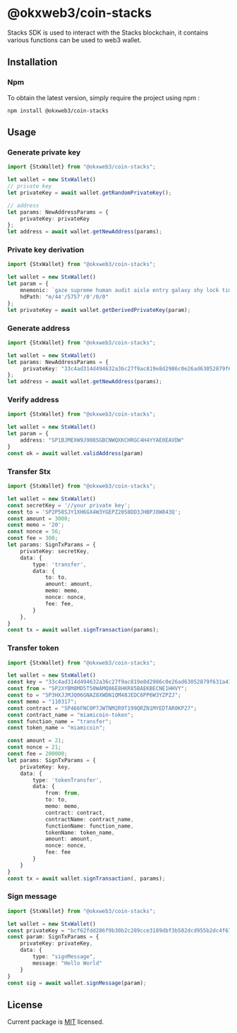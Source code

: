 # @okxweb3/coin-stacks
Stacks SDK is used to interact with the Stacks blockchain, it contains various functions can be used to web3 wallet.

## Installation

### Npm

To obtain the latest version, simply require the project using npm :

```shell
npm install @okxweb3/coin-stacks
```

## Usage

### Generate private key

```typescript
import {StxWallet} from "@okxweb3/coin-stacks";

let wallet = new StxWallet()
// private key
let privateKey = await wallet.getRandomPrivateKey();

// address
let params: NewAddressParams = {
    privateKey: privateKey
};
let address = await wallet.getNewAddress(params);
```

### Private key derivation

```typescript
import {StxWallet} from "@okxweb3/coin-stacks";

let wallet = new StxWallet()
let param = {
    mnemonic: `gaze supreme human audit aisle entry galaxy shy lock time such auto`,
    hdPath: "m/44'/5757'/0'/0/0"
};
let privateKey = await wallet.getDerivedPrivateKey(param);
```

### Generate address

```typescript
import {StxWallet} from "@okxweb3/coin-stacks";

let wallet = new StxWallet()
let params: NewAddressParams = {
     privateKey: "33c4ad314d494632a36c27f9ac819e8d2986c0e26ad63052879f631a417c8adf"
};
let address = await wallet.getNewAddress(params);
```

### Verify address
```typescript
import {StxWallet} from "@okxweb3/coin-stacks";

let wallet = new StxWallet()
let param = {
    address: "SP1BJMEXW9J908SGBCNWQXKCHRGC4H4YYAE0EAVDW"
} 
const ok = await wallet.validAddress(param)
```

### Transfer Stx
```typescript
import {StxWallet} from "@okxweb3/coin-stacks";

let wallet = new StxWallet()
const secretKey = '//your private key';
const to = 'SP2P58SJY1XH6GX4W3YGEPZ2058DD3JHBPJ8W843Q';
const amount = 3000;
const memo = '20';
const nonce = 56;
const fee = 300;
let params: SignTxParams = {
    privateKey: secretKey,
    data: {
        type: 'transfer',
        data: {
            to: to,
            amount: amount,
            memo: memo,
            nonce: nonce,
            fee: fee,
        }
    },
}
const tx = await wallet.signTransaction(params);
```

### Transfer token
```typescript
import {StxWallet} from "@okxweb3/coin-stacks";

let wallet = new StxWallet()
const key = "33c4ad314d494632a36c27f9ac819e8d2986c0e26ad63052879f631a417c8adf";
const from = "SP2XYBM8MD5T50WAMQ86E8HKR85BAEKBECNE1HHVY";
const to = "SP3HXJJMJQ06GNAZ8XWDN1QM48JEDC6PP6W3YZPZJ";
const memo = "110317";
const contract = "SP466FNC0P7JWTNM2R9T199QRZN1MYEDTAR0KP27";
const contract_name = "miamicoin-token";
const function_name = "transfer";
const token_name = "miamicoin";

const amount = 21;
const nonce = 21;
const fee = 200000;
let params: SignTxParams = {
    privateKey: key,
    data: {
        type: 'tokenTransfer',
        data: {
            from: from,
            to: to,
            memo: memo,
            contract: contract,
            contractName: contract_name,
            functionName: function_name,
            tokenName: token_name,
            amount: amount,
            nonce: nonce,
            fee: fee
        }
    }
}
const tx = await wallet.signTransaction(, params);
```

### Sign message
```typescript
import {StxWallet} from "@okxweb3/coin-stacks";

let wallet = new StxWallet()
const privateKey = "bcf62fdd286f9b30b2c289cce3189dbf3b502dcd955b2dc4f67d18d77f3e73c7"
const param: SignTxParams = {
    privateKey: privateKey,
    data: {
        type: "signMessage",
        message: "Hello World"
    }
}
const sig = await wallet.signMessage(param);
```


## License
Current package is [MIT](<https://github.com/okx/js-wallet-sdk/blob/main/LICENSE>) licensed.
